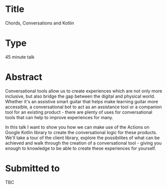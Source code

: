 # Title

Chords, Conversations and Kotlin

# Type

45 minute talk

# Abstract

Conversational tools allow us to create experiences which are not only more inclusive, but also bridge the gap between the digital and physical world. Whether it's an assistive smart guitar that helps make learning guitar more accessible, 
a conversational bot to act as an assistance tool or a companion tool for an existing product - there are plenty of uses for conversational tools that can help to improve experiences for many.

In this talk I want to show you how we can make use of the Actions on Google Kotlin library to create the conversational logic for these products. We'll take a tour of the client library, explore the possibilites of what can be achieved and walk through the creation of a conversational tool - giving you enough to knowledge to be able to create these experiences for yourself.

# Submitted to

TBC
